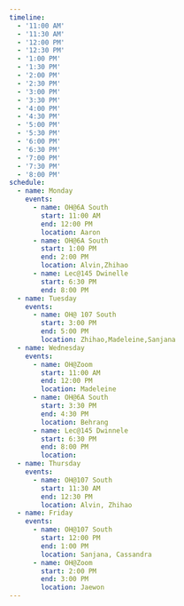 ```yaml
---
timeline:
  - '11:00 AM'
  - '11:30 AM'
  - '12:00 PM'
  - '12:30 PM'
  - '1:00 PM'
  - '1:30 PM'
  - '2:00 PM'
  - '2:30 PM'
  - '3:00 PM'
  - '3:30 PM'
  - '4:00 PM'
  - '4:30 PM'
  - '5:00 PM'
  - '5:30 PM'
  - '6:00 PM'
  - '6:30 PM'
  - '7:00 PM'
  - '7:30 PM'
  - '8:00 PM'
schedule:
  - name: Monday
    events:
      - name: OH@6A South
        start: 11:00 AM
        end: 12:00 PM
        location: Aaron
      - name: OH@6A South
        start: 1:00 PM
        end: 2:00 PM
        location: Alvin,Zhihao
      - name: Lec@145 Dwinelle
        start: 6:30 PM
        end: 8:00 PM
  - name: Tuesday
    events:
      - name: OH@ 107 South
        start: 3:00 PM
        end: 5:00 PM
        location: Zhihao,Madeleine,Sanjana
  - name: Wednesday
    events:
      - name: OH@Zoom
        start: 11:00 AM
        end: 12:00 PM
        location: Madeleine
      - name: OH@6A South
        start: 3:30 PM
        end: 4:30 PM
        location: Behrang
      - name: Lec@145 Dwinnele
        start: 6:30 PM
        end: 8:00 PM
        location:
  - name: Thursday
    events:
      - name: OH@107 South
        start: 11:30 AM
        end: 12:30 PM
        location: Alvin, Zhihao
  - name: Friday
    events:
      - name: OH@107 South
        start: 12:00 PM
        end: 1:00 PM
        location: Sanjana, Cassandra
      - name: OH@Zoom
        start: 2:00 PM
        end: 3:00 PM
        location: Jaewon
---
```

